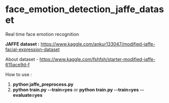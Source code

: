 # face_emotion_detection_jaffe_dataset
Real time face emotion recognition

**JAFFE dataset :**
https://www.kaggle.com/ankur133047/modified-jaffe-facial-expression-dataset

About dataset - https://www.kaggle.com/fshfsh/starter-modified-jaffe-615ace9d-f

How to use :
  1.  **python jaffe_preprocess.py**
  2.  **python train.py --train=yes**
      or
      **python train.py --train=yes --evaluate=yes**
